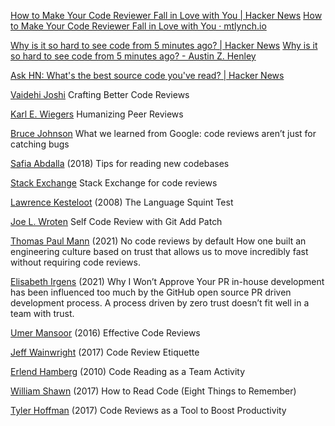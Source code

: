 
[How to Make Your Code Reviewer Fall in Love with You | Hacker News](https://news.ycombinator.com/item?id=25330182)
[How to Make Your Code Reviewer Fall in Love with You · mtlynch.io](https://mtlynch.io/code-review-love/)

[Why is it so hard to see code from 5 minutes ago? | Hacker News](https://news.ycombinator.com/item?id=26187881)
[Why is it so hard to see code from 5 minutes ago? - Austin Z. Henley](https://web.archive.org/web/20221222191713/https://austinhenley.com/blog/yestercode.html)

[Ask HN: What's the best source code you've read? | Hacker News](https://news.ycombinator.com/item?id=32793534)

[Vaidehi Joshi](https://dev.to/vaidehijoshi/crafting-better-code-reviews)
Crafting Better Code Reviews

[Karl E. Wiegers](http://www.processimpact.com/articles/humanizing_reviews.html)
Humanizing Peer Reviews

[Bruce Johnson](https://blog.fullstory.com/what-we-learned-from-google-code-reviews-arent-just-for-catching-bugs-b125a13aa292)
What we learned from Google: code reviews aren’t just for catching bugs

[Safia Abdalla](https://blog.safia.rocks/post/170269021619/tips-for-reading-new-codebases)
(2018) Tips for reading new codebases

[Stack Exchange](https://codereview.stackexchange.com/)
Stack Exchange for code reviews

[Lawrence Kesteloot](https://www.teamten.com/lawrence/writings/the_language_squint_test.html)
(2008) The Language Squint Test

[Joe L. Wroten](https://dev.to/sharpshark28/self-code-review-with-git-add-patch)
Self Code Review with Git Add Patch

[Thomas Paul Mann](https://raycast.com/blog/no-code-reviews-by-default/)
(2021) No code reviews by default
How one built an engineering culture based on trust that allows us to move incredibly fast without requiring code reviews.

[Elisabeth Irgens](https://elisabethirgens.github.io/notes/2021/06/code-reviews/)
(2021)
Why I Won’t Approve Your PR
in-house development has been influenced too much by the GitHub open source PR driven development process. A process driven by zero trust doesn’t fit well in a team with trust.

[Umer Mansoor](https://codeahoy.com/2016/04/03/effective-code-reviews/)
(2016) Effective Code Reviews

[Jeff Wainwright](https://css-tricks.com/code-review-etiquette/)
(2017) Code Review Etiquette

[Erlend Hamberg](https://hamberg.no/erlend/posts/2010-03-20-code-reading-as-a-team-activity.html)
(2010) Code Reading as a Team Activity

[William Shawn](https://spin.atomicobject.com/2017/06/01/how-to-read-code/)
(2017) How to Read Code (Eight Things to Remember)

[Tyler Hoffman](https://spin.atomicobject.com/2017/07/29/code-reviews-boost-productivity/)
(2017) Code Reviews as a Tool to Boost Productivity
